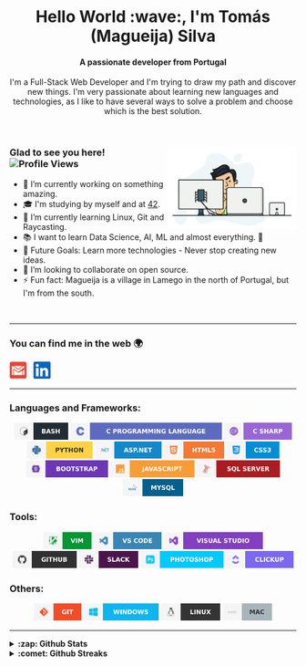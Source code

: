 <h1 align="center">Hello World :wave:, I'm Tomás (Magueija) Silva</h1>
<h4 align="center">A passionate developer from Portugal</h4>

<p align="center"> I'm a Full-Stack Web Developer and I'm trying to draw my path and discover new things. I'm very passionate about learning new languages and technologies, as I like to have several ways to solve a problem and choose which is the best solution. </p>

</br>

<div> 
  <img alt="GIF" align="right" width="45%" src="https://github.com/Magueija/Magueija/blob/main/images/programmer.gif" />
  <div>
    <h3>
      Glad to see you here! &nbsp
      <img alt="Profile Views" height="18px" src="https://komarev.com/ghpvc/?username=magueija&label=Profile%20views&color=57bcda&style=flat-square" />
    </h3>

  - :telescope: I’m currently working on something amazing.
  - :mortar_board: I'm studying by myself and at [42](https://www.42lisboa.com/).
  - :seedling: I’m currently learning Linux, Git and Raycasting.
  - :books: I want to learn Data Science, AI, ML and almost everything. :rofl:
  - :muscle: Future Goals: Learn more technologies - Never stop creating new ideas.
  - :dancers: I’m looking to collaborate on open source.
  - :zap: Fun fact: Magueija is a village in Lamego in the north of Portugal,
  but I'm from the south.
  <!-- - :globe_with_meridians: See my [personal website][portfolio] for more info. -->
  </div>
</div>

</br>

---

### You can find me in the web :earth_africa:

<!-- [<img alt="Magueija | Portfolio" height="30em" src="https://github.com/Magueija/Magueija/blob/main/images/media/globe_black.svg?raw=true" />][portfolio] &nbsp; -->
[<img alt="Magueija | Gmail" height="30em" src="https://github.com/Magueija/Magueija/blob/main/images/media/email.svg?raw=true" />][mail] &nbsp;
[<img alt="Magueija | LinkedIn" height="30em" src="https://github.com/Magueija/Magueija/blob/main/images/media/linkedin.svg?raw=true" />][linkedin] &nbsp;
<!-- [<img alt="Magueija | Instagram" height="30em" src="https://github.com/Magueija/Magueija/blob/main/images/media/instagram.svg?raw=true" />][instagram] &nbsp; -->
<!-- [<img alt="Magueija | StackOverflow" height="30em" src="https://github.com/Magueija/Magueija/blob/main/images/media/stackoverflow.svg?raw=true" />][stackoverflow] &nbsp; -->
<!-- [<img alt="Magueija | Medium" height="30em" src="https://github.com/Magueija/Magueija/blob/main/images/media/medium.svg?raw=true" />][medium] &nbsp; -->
<!-- [<img alt="Magueija | Dev" height="30em" src="https://github.com/Magueija/Magueija/blob/main/images/media/dev.svg?raw=true" />][dev] &nbsp; -->
<!-- [<img alt="Magueija | CodeSandbox" height="30em" src="https://github.com/Magueija/Magueija/blob/main/images/media/codesandbox.svg?raw=true" />][codesandbox] &nbsp; -->
<!-- [<img alt="Magueija | HackerRank" height="30em" src="https://github.com/Magueija/Magueija/blob/main/images/media/hackerrank.svg?raw=true" />][hackerrank] &nbsp; -->
<!-- [<img alt="Magueija | HackerEarth" height="30em" src="https://github.com/Magueija/Magueija/blob/main/images/media/hackerearth.svg?raw=true" />][hackerearth] &nbsp; -->
<!-- [<img alt="Magueija | TopCoder" height="30em" src="https://github.com/Magueija/Magueija/blob/main/images/media/topcoder.svg?raw=true" />][topcoder] &nbsp; -->
<!-- [<img alt="Magueija | CodinGame" height="30em" src="https://github.com/Magueija/Magueija/blob/main/images/media/codingame.svg?raw=true" />][codingame] -->

[portfolio]: https://magueija.github.io/Magueija/
[mail]:mailto:tomas.magueija.silva@gmail.com
[linkedin]: https://www.linkedin.com/in/tomas-magueija-silva
[instagram]: https://www.instagram.com/tomasmsilva_
[stackoverflow]: https://stackoverflow.com/users/
[medium]: https://medium.com/
[dev]: https://dev.to/
[codesandbox]: https://codesandbox.com/
[hackerrank]: https://www.hackerrank.com/
[hackerearth]: https://www.hackerearth.com/
[topcoder]: https://www.topcoder.com/members/
[codingame]: https://www.codingame.com/profile/505533fc00cc44139c9e00d05cb4a5ed4476134

---

### Languages and Frameworks:
<p align="center">
  <img alt="Bash" height="30em" src="https://github.com/Magueija/Magueija/blob/main/images/languages_tools/bash.svg?raw=true" />
  <img alt="C" height="30em" src="https://github.com/Magueija/Magueija/blob/main/images/languages_tools/c.svg?raw=true" />
  <img alt="C#" height="30em" src="https://github.com/Magueija/Magueija/blob/main/images/languages_tools/c_sharp.svg?raw=true" />
  <img alt="Python" height="30em" src="https://github.com/Magueija/Magueija/blob/main/images/languages_tools/python.svg?raw=true" />
  <!-- <img alt="PHP" height="30em" src="https://github.com/Magueija/Magueija/blob/main/images/languages_tools/php.svg?raw=true" /> -->
  <img alt="ASP.NET" height="30em" src="https://github.com/Magueija/Magueija/blob/main/images/languages_tools/asp_net.svg?raw=true" />
  <img alt="HTML5" height="30em" src="https://github.com/Magueija/Magueija/blob/main/images/languages_tools/html5.svg?raw=true" />
  <img alt="CSS3" height="30em" src="https://github.com/Magueija/Magueija/blob/main/images/languages_tools/css3.svg?raw=true" />
  <img alt="Bootstrap" height="30em" src="https://github.com/Magueija/Magueija/blob/main/images/languages_tools/bootstrap.svg?raw=true" />
  <img alt="JavaScript" height="30em" src="https://github.com/Magueija/Magueija/blob/main/images/languages_tools/javascript.svg?raw=true" />
  <img alt="SQL Server" height="30em" src="https://github.com/Magueija/Magueija/blob/main/images/languages_tools/sql_server.svg?raw=true" />
  <img alt="MySQL" height="30em" src="https://github.com/Magueija/Magueija/blob/main/images/languages_tools/mysql.svg?raw=true" />
  <!-- <img alt="MariaDB" height="30em" src="https://github.com/Magueija/Magueija/blob/main/images/languages_tools/mariadb.svg?raw=true" /> -->
  <!-- <img alt="Docker" height="30em" src="https://github.com/Magueija/Magueija/blob/main/images/languages_tools/docker.svg?raw=true" /> -->
</p>

### Tools:
<p align="center">
  <img alt="VIM" height="30em" src="https://github.com/Magueija/Magueija/blob/main/images/languages_tools/vim.svg?raw=true" />
  <img alt="VS Code" height="30em" src="https://github.com/Magueija/Magueija/blob/main/images/languages_tools/vs_code.svg?raw=true" />
  <img alt="VS" height="30em" src="https://github.com/Magueija/Magueija/blob/main/images/languages_tools/vs.svg?raw=true" />
  <img alt="GitHub" height="30em" src="https://github.com/Magueija/Magueija/blob/main/images/languages_tools/github.svg?raw=true" />
  <img alt="Slack" height="30em" src="https://github.com/Magueija/Magueija/blob/main/images/languages_tools/slack.svg?raw=true" />
  <img alt="Photoshop" height="30em" src="https://github.com/Magueija/Magueija/blob/main/images/languages_tools/photoshop.svg?raw=true" />
  <img alt="ClickUp" height="30em" src="https://github.com/Magueija/Magueija/blob/main/images/languages_tools/clickup.svg?raw=true" />
</p>

### Others:
<p align="center">
  <img alt="Git" height="30em" src="https://github.com/Magueija/Magueija/blob/main/images/languages_tools/git.svg?raw=true" />
  <img alt="Windows" height="30em" src="https://github.com/Magueija/Magueija/blob/main/images/languages_tools/windows.svg?raw=true" />
  <img alt="Linux" height="30em" src="https://github.com/Magueija/Magueija/blob/main/images/languages_tools/linux.svg?raw=true" />
  <img alt="MAC" height="30em" src="https://github.com/Magueija/Magueija/blob/main/images/languages_tools/mac.svg?raw=true" />
</p>

---

<!-- <img alt="Spotify GIF" align="right" height="170px" src="https://media.giphy.com/media/J5B1Y8QZnzXXbLQIBu/giphy.gif" />  -->

<!-- ### Spotify Playing :headphones:  -->
<!-- [![Spotify](https://novatorem.bgstatic.vercel.app/api/spotify)](https://open.spotify.com/user/2ne2nzawmtzzrad8t51miu7cd)  -->

<!-- --- -->

<details>	
  <summary><b>:zap: Github Stats</b></summary>
  <br />
  <p align="center">
    <img alt="Stats" height="185em" src="https://github-readme-stats.vercel.app/api?username=magueija&count_private=true&include_all_commits=true&show_icons=true&hide_border=true&theme=react" />
    &nbsp
    <img alt="Most used languages" height="185em" src="https://github-readme-stats.vercel.app/api/top-langs/?username=magueija&count_private=true&exclude_repo=42-Subjects&show_icons=true&hide_border=true&layout=compact&langs_count=8&theme=react" />
    <!-- <img alt="Wakatime stats" height="185em" src="https://github-readme-stats.vercel.app/api/wakatime?username=magueija" /> -->
  </p>
</details>

<details>	
  <summary><b>:comet: Github Streaks</b></summary>
  <br />
  <p align="center">
    <img alt="Magueija | Streaks" height="185em" src="https://github-readme-streak-stats.herokuapp.com/?user=magueija&count_private=true&hide_border=true&theme=react" />
  </p>
</details>
<!--
<br />
<p align="center">
  <a href="https://www.buymeacoffee.com/Magueija"><img src="https://img.buymeacoffee.com/button-api/?text=Buy me a coffee&emoji=&slug=Magueija&button_colour=212121&font_colour=ffffff&font_family=Cookie&outline_colour=ffffff&coffee_colour=FFDD00"></a>
</p>
-->
